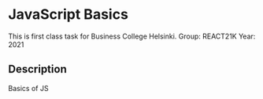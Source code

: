 # JavaScript Basics

This is first class task for Business College Helsinki.
Group: REACT21K
Year: 2021

## Description

Basics of JS
